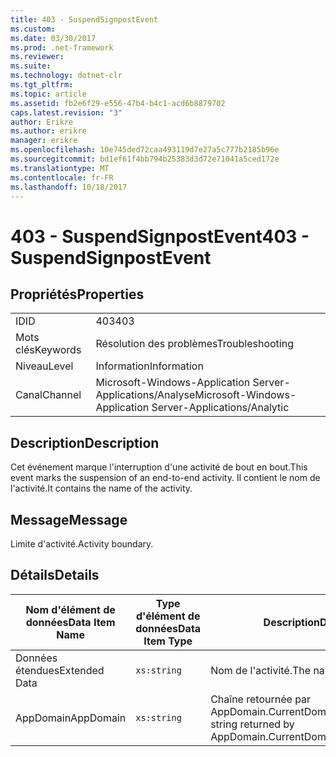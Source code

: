 ```yaml
---
title: 403 - SuspendSignpostEvent
ms.custom: 
ms.date: 03/30/2017
ms.prod: .net-framework
ms.reviewer: 
ms.suite: 
ms.technology: dotnet-clr
ms.tgt_pltfrm: 
ms.topic: article
ms.assetid: fb2e6f29-e556-47b4-b4c1-acd6b8879702
caps.latest.revision: "3"
author: Erikre
ms.author: erikre
manager: erikre
ms.openlocfilehash: 10e745ded72caa493119d7e27a5c777b2185b96e
ms.sourcegitcommit: bd1ef61f4bb794b25383d3d72e71041a5ced172e
ms.translationtype: MT
ms.contentlocale: fr-FR
ms.lasthandoff: 10/18/2017
---
```

# <a name="403---suspendsignpostevent"></a><span data-ttu-id="299e7-102">403 - SuspendSignpostEvent</span><span class="sxs-lookup"><span data-stu-id="299e7-102">403 - SuspendSignpostEvent</span></span>
## <a name="properties"></a><span data-ttu-id="299e7-103">Propriétés</span><span class="sxs-lookup"><span data-stu-id="299e7-103">Properties</span></span>  
  
|||  
|-|-|  
|<span data-ttu-id="299e7-104">ID</span><span class="sxs-lookup"><span data-stu-id="299e7-104">ID</span></span>|<span data-ttu-id="299e7-105">403</span><span class="sxs-lookup"><span data-stu-id="299e7-105">403</span></span>|  
|<span data-ttu-id="299e7-106">Mots clés</span><span class="sxs-lookup"><span data-stu-id="299e7-106">Keywords</span></span>|<span data-ttu-id="299e7-107">Résolution des problèmes</span><span class="sxs-lookup"><span data-stu-id="299e7-107">Troubleshooting</span></span>|  
|<span data-ttu-id="299e7-108">Niveau</span><span class="sxs-lookup"><span data-stu-id="299e7-108">Level</span></span>|<span data-ttu-id="299e7-109">Information</span><span class="sxs-lookup"><span data-stu-id="299e7-109">Information</span></span>|  
|<span data-ttu-id="299e7-110">Canal</span><span class="sxs-lookup"><span data-stu-id="299e7-110">Channel</span></span>|<span data-ttu-id="299e7-111">Microsoft-Windows-Application Server-Applications/Analyse</span><span class="sxs-lookup"><span data-stu-id="299e7-111">Microsoft-Windows-Application Server-Applications/Analytic</span></span>|  
  
## <a name="description"></a><span data-ttu-id="299e7-112">Description</span><span class="sxs-lookup"><span data-stu-id="299e7-112">Description</span></span>  
 <span data-ttu-id="299e7-113">Cet événement marque l'interruption d'une activité de bout en bout.</span><span class="sxs-lookup"><span data-stu-id="299e7-113">This event marks the suspension of an end-to-end activity.</span></span> <span data-ttu-id="299e7-114">Il contient le nom de l'activité.</span><span class="sxs-lookup"><span data-stu-id="299e7-114">It contains the name of the activity.</span></span>  
  
## <a name="message"></a><span data-ttu-id="299e7-115">Message</span><span class="sxs-lookup"><span data-stu-id="299e7-115">Message</span></span>  
 <span data-ttu-id="299e7-116">Limite d'activité.</span><span class="sxs-lookup"><span data-stu-id="299e7-116">Activity boundary.</span></span>  
  
## <a name="details"></a><span data-ttu-id="299e7-117">Détails</span><span class="sxs-lookup"><span data-stu-id="299e7-117">Details</span></span>  
  
|<span data-ttu-id="299e7-118">Nom d'élément de données</span><span class="sxs-lookup"><span data-stu-id="299e7-118">Data Item Name</span></span>|<span data-ttu-id="299e7-119">Type d'élément de données</span><span class="sxs-lookup"><span data-stu-id="299e7-119">Data Item Type</span></span>|<span data-ttu-id="299e7-120">Description</span><span class="sxs-lookup"><span data-stu-id="299e7-120">Description</span></span>|  
|--------------------|--------------------|-----------------|  
|<span data-ttu-id="299e7-121">Données étendues</span><span class="sxs-lookup"><span data-stu-id="299e7-121">Extended Data</span></span>|`xs:string`|<span data-ttu-id="299e7-122">Nom de l'activité.</span><span class="sxs-lookup"><span data-stu-id="299e7-122">The name of the activity.</span></span>|  
|<span data-ttu-id="299e7-123">AppDomain</span><span class="sxs-lookup"><span data-stu-id="299e7-123">AppDomain</span></span>|`xs:string`|<span data-ttu-id="299e7-124">Chaîne retournée par AppDomain.CurrentDomain.FriendlyName.</span><span class="sxs-lookup"><span data-stu-id="299e7-124">The string returned by AppDomain.CurrentDomain.FriendlyName.</span></span>|
